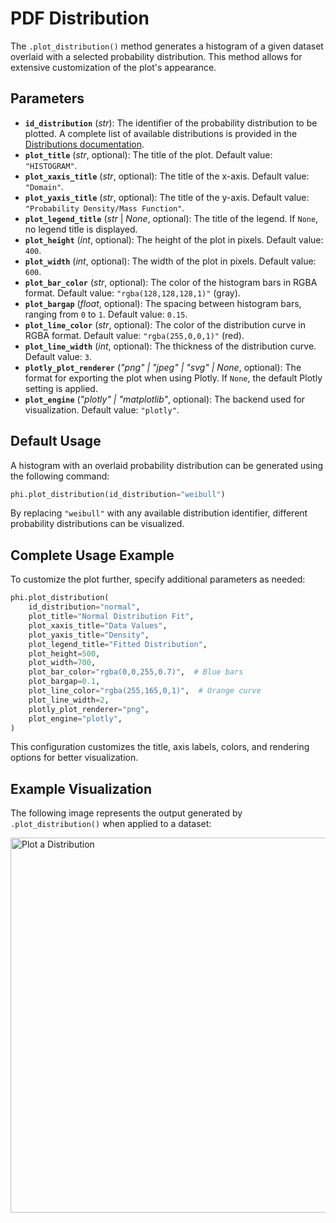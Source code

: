 # **PDF Distribution**

The `.plot_distribution()` method generates a histogram of a given dataset overlaid with a selected probability distribution. This method allows for extensive customization of the plot's appearance.

## **Parameters**

-   **`id_distribution`** (_str_): The identifier of the probability distribution to be plotted. A complete list of available distributions is provided in the [Distributions documentation](/documentation/distributions/continuous_distributions).
-   **`plot_title`** (_str_, optional): The title of the plot. Default value: `"HISTOGRAM"`.
-   **`plot_xaxis_title`** (_str_, optional): The title of the x-axis. Default value: `"Domain"`.
-   **`plot_yaxis_title`** (_str_, optional): The title of the y-axis. Default value: `"Probability Density/Mass Function"`.
-   **`plot_legend_title`** (_str_ | _None_, optional): The title of the legend. If `None`, no legend title is displayed.
-   **`plot_height`** (_int_, optional): The height of the plot in pixels. Default value: `400`.
-   **`plot_width`** (_int_, optional): The width of the plot in pixels. Default value: `600`.
-   **`plot_bar_color`** (_str_, optional): The color of the histogram bars in RGBA format. Default value: `"rgba(128,128,128,1)"` (gray).
-   **`plot_bargap`** (_float_, optional): The spacing between histogram bars, ranging from `0` to `1`. Default value: `0.15`.
-   **`plot_line_color`** (_str_, optional): The color of the distribution curve in RGBA format. Default value: `"rgba(255,0,0,1)"` (red).
-   **`plot_line_width`** (_int_, optional): The thickness of the distribution curve. Default value: `3`.
-   **`plotly_plot_renderer`** (_"png" | "jpeg" | "svg" | None_, optional): The format for exporting the plot when using Plotly. If `None`, the default Plotly setting is applied.
-   **`plot_engine`** (_"plotly" | "matplotlib"_, optional): The backend used for visualization. Default value: `"plotly"`.

## **Default Usage**

A histogram with an overlaid probability distribution can be generated using the following command:

```python
phi.plot_distribution(id_distribution="weibull")
```

By replacing `"weibull"` with any available distribution identifier, different probability distributions can be visualized.

## **Complete Usage Example**

To customize the plot further, specify additional parameters as needed:

```python
phi.plot_distribution(
    id_distribution="normal",
    plot_title="Normal Distribution Fit",
    plot_xaxis_title="Data Values",
    plot_yaxis_title="Density",
    plot_legend_title="Fitted Distribution",
    plot_height=500,
    plot_width=700,
    plot_bar_color="rgba(0,0,255,0.7)",  # Blue bars
    plot_bargap=0.1,
    plot_line_color="rgba(255,165,0,1)",  # Orange curve
    plot_line_width=2,
    plotly_plot_renderer="png",
    plot_engine="plotly",
)
```

This configuration customizes the title, axis labels, colors, and rendering options for better visualization.

## **Example Visualization**

The following image represents the output generated by `.plot_distribution()` when applied to a dataset:

<img src="/fit/plot_one_distribution.png" alt="Plot a Distribution" width="600"/>
